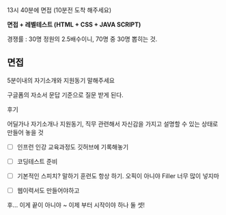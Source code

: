 
13시 40분에 면접 (10분전 도착 해주세요)

**면접 + 레벨테스트 (HTML + CSS + JAVA SCRIPT)**

경쟁률 : 30명 정원의 2.5배수이니, 70명 중 30명 뽑히는 것.


## 면접 

5분이내의 자기소개와 지원동기 말해주세요


구글폼의 자소서 문답 기준으로 질문 받게 된다. 



후기

어딜가나 자기소개나 지원동기, 직무 관련해서 자신감을 가지고 설명할 수 있는 상태로 만들어 놓을 것

+ [ ] 인프런 인강 교육과정도 깃허브에 기록해놓기

+ [ ] 코딩테스트 준비

+ [ ] 기본적인 스피치? 말하기 훈련도 항상 하기.  오픽이 아니야 Filler 너무 많이 넣지마

+ [ ] 웹이력서도 만들어야하고 

후...
이게 끝이 아니야 ~ 이제 부터 시작이야 하나 둘 셋!


